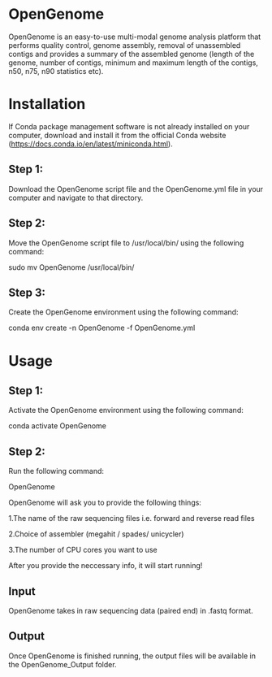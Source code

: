# OpenGenome
OpenGenome is an easy-to-use multi-modal genome analysis platform that performs quality control, genome assembly, removal of unassembled contigs and provides a summary of the assembled genome (length of the genome, number of contigs, minimum and maximum length of the contigs, n50, n75, n90 statistics etc).
# Installation
If Conda package management software is not already installed on your computer, download and install it from the official Conda website (https://docs.conda.io/en/latest/miniconda.html).
## Step 1:
Download the OpenGenome script file and the OpenGenome.yml file in your computer and navigate to that directory.

## Step 2:
Move the OpenGenome script file to /usr/local/bin/ using the following command:

sudo mv OpenGenome /usr/local/bin/

## Step 3: 
Create the OpenGenome environment using the following command:

conda env create -n OpenGenome -f OpenGenome.yml
# Usage
## Step 1: 
Activate the OpenGenome environment using the following command:

conda activate OpenGenome
## Step 2: 
Run the following command:

OpenGenome

OpenGenome will ask you to provide the following things:

1.The name of the raw sequencing files i.e. forward and reverse read files

2.Choice of assembler (megahit / spades/ unicycler)

3.The number of CPU cores you want to use

After you provide the neccessary info, it will start running!
## Input
OpenGenome takes in raw sequencing data (paired end) in .fastq format.
## Output
Once OpenGenome is finished running, the output files will be available in the OpenGenome_Output folder.
